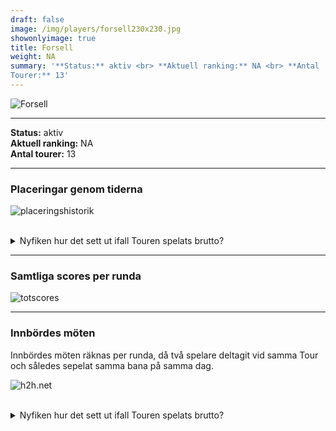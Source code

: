 ```yaml
---  
draft: false  
image: /img/players/forsell230x230.jpg  
showonlyimage: true  
title: Forsell  
weight: NA  
summary: '**Status:** aktiv <br> **Aktuell ranking:** NA <br> **Antal
Tourer:** 13'  
---
```


![Forsell](/img/players/forsell230x230.jpg)

------------------------------------------------------------------------

**Status:** aktiv  
**Aktuell ranking:** NA  
**Antal tourer:** 13

------------------------------------------------------------------------

### Placeringar genom tiderna

![placeringshistorik](/playerstats/Forsell.placing.net.png) <br><br>
<details> <summary>Nyfiken hur det sett ut ifall Touren spelats
brutto?</summary> <p>

![placeringshistorik](/playerstats/Forsell.placing.gross.png) </p>
</details>

------------------------------------------------------------------------

### Samtliga scores per runda

![totscores](/playerstats/Forsell.totscores.png)

------------------------------------------------------------------------

### Innbördes möten

Innbördes möten räknas per runda, då två spelare deltagit vid samma Tour
och således sepelat samma bana på samma dag.

![h2h.net](/playerstats/Forsell.h2h.net.png) <br><br> <details>
<summary>Nyfiken hur det sett ut ifall Touren spelats brutto?</summary>
<p>

![h2h.gross](/playerstats/Forsell.h2h.gross.png) </p> </details>
